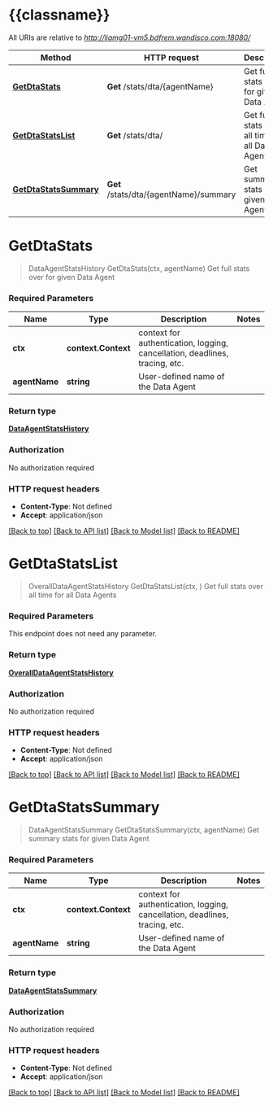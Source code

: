 # {{classname}}

All URIs are relative to *http://liamg01-vm5.bdfrem.wandisco.com:18080/*

Method | HTTP request | Description
------------- | ------------- | -------------
[**GetDtaStats**](DataAgentStatisticsControllerApi.md#GetDtaStats) | **Get** /stats/dta/{agentName} | Get full stats over for given Data Agent
[**GetDtaStatsList**](DataAgentStatisticsControllerApi.md#GetDtaStatsList) | **Get** /stats/dta/ | Get full stats over all time for all Data Agents
[**GetDtaStatsSummary**](DataAgentStatisticsControllerApi.md#GetDtaStatsSummary) | **Get** /stats/dta/{agentName}/summary | Get summary stats for given Data Agent

# **GetDtaStats**
> DataAgentStatsHistory GetDtaStats(ctx, agentName)
Get full stats over for given Data Agent

### Required Parameters

Name | Type | Description  | Notes
------------- | ------------- | ------------- | -------------
 **ctx** | **context.Context** | context for authentication, logging, cancellation, deadlines, tracing, etc.
  **agentName** | **string**| User-defined name of the Data Agent | 

### Return type

[**DataAgentStatsHistory**](DataAgentStatsHistory.md)

### Authorization

No authorization required

### HTTP request headers

 - **Content-Type**: Not defined
 - **Accept**: application/json

[[Back to top]](#) [[Back to API list]](../README.md#documentation-for-api-endpoints) [[Back to Model list]](../README.md#documentation-for-models) [[Back to README]](../README.md)

# **GetDtaStatsList**
> OverallDataAgentStatsHistory GetDtaStatsList(ctx, )
Get full stats over all time for all Data Agents

### Required Parameters
This endpoint does not need any parameter.

### Return type

[**OverallDataAgentStatsHistory**](OverallDataAgentStatsHistory.md)

### Authorization

No authorization required

### HTTP request headers

 - **Content-Type**: Not defined
 - **Accept**: application/json

[[Back to top]](#) [[Back to API list]](../README.md#documentation-for-api-endpoints) [[Back to Model list]](../README.md#documentation-for-models) [[Back to README]](../README.md)

# **GetDtaStatsSummary**
> DataAgentStatsSummary GetDtaStatsSummary(ctx, agentName)
Get summary stats for given Data Agent

### Required Parameters

Name | Type | Description  | Notes
------------- | ------------- | ------------- | -------------
 **ctx** | **context.Context** | context for authentication, logging, cancellation, deadlines, tracing, etc.
  **agentName** | **string**| User-defined name of the Data Agent | 

### Return type

[**DataAgentStatsSummary**](DataAgentStatsSummary.md)

### Authorization

No authorization required

### HTTP request headers

 - **Content-Type**: Not defined
 - **Accept**: application/json

[[Back to top]](#) [[Back to API list]](../README.md#documentation-for-api-endpoints) [[Back to Model list]](../README.md#documentation-for-models) [[Back to README]](../README.md)

